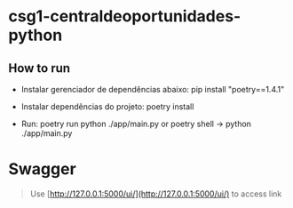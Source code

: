 # csg1-centraldeoportunidades-python

## How to run

- Instalar gerenciador de dependências abaixo:
    pip install "poetry==1.4.1"

- Instalar dependências do projeto:
    poetry install

- Run: poetry run python ./app/main.py or poetry shell -> python ./app/main.py

# Swagger
 > Use [http://127.0.0.1:5000/ui/](http://127.0.0.1:5000/ui/) to access link